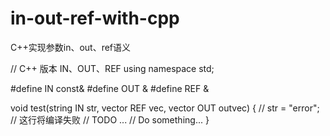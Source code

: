 # in-out-ref-with-cpp
C++实现参数in、out、ref语义

// C++ 版本 IN、OUT、REF
using namespace std;
 
#define IN     const&
#define OUT    &
#define REF    &
 
void test(string IN str, vector<int> REF vec, vector<int> OUT outvec)
{
    // str = "error"; // 这行将编译失败
    // TODO ...
    // Do something...
}



